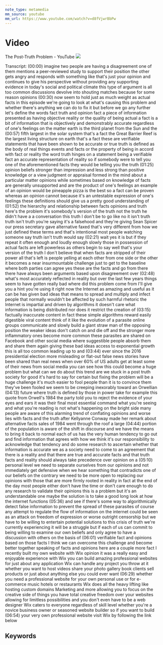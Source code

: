 ```yaml
---
note_type: metamedia
mm_source: youtube
mm_url: https://www.youtube.com/watch?v=d8fVjwrBbPw
---
```


# Video

The Post-Truth Problem - YouTube
![](https://www.youtube.com/watch?v=d8fVjwrBbPw)

Transcript:
(00:00)  imagine two people are having a disagreement one of them mentions a peer-reviewed study to support their position the other gets angry and responds with something like that's just your opinion and continues to give his perspective without providing any supporting evidence in today's social and political climate this type of argument is all too common discussions devolve into shouting matches because for some reason opinions
(00:30) now seem to hold just as much weight as actual facts in this episode we're going to look at what's causing this problem and whether there's anything we can do to fix it but before we go any further let's define the words fact truth and opinion fact a piece of information presented as having objective reality or the quality of being actual a fact is a bit of information that is objectively and demonstrably accurate regardless of one's feelings on the matter earth is the third planet from the Sun and the
(00:57) fifth largest in the solar system that's a fact the Great Barrier Reef is the largest living structure on earth that's a fact these are verifiable statements that have been shown to be accurate or true truth is defined as the body of real things events and facts or the property of being in accord with fact or reality the word truth hinges on a statement being a verifiable fact an accurate representation of reality so if somebody were to tell you one of the aforementioned facts they would be telling you the truth
(01:25) opinion beliefs stronger than impression and less strong than positive knowledge or a view judgment or appraisal formed in the mind about a particular matter opinions while sometimes based on knowledge of facts are generally unsupported and are the product of one's feelings an example of an opinion would be pineapple pizza is the best so a fact can be proven whereas an opinion cannot because it's an untestable expression of one's feelings these definitions should give us a pretty good understanding of
(01:52) the hierarchy and relationship between facts opinions and truth here's the problem it's somebody's version of the truth not the truth he didn't have a a conversation this truth I don't be to go like no it isn't truth truth isn't truth you're saying it's a falsehood and they're giving Sean Spicer our press secretary gave alternative faxed that's very different from how we just defined these terms and that's intentional most people watching someone say truth isn't truth would say
(02:21) wait yes it is but if they repeat it often enough and loudly enough slowly those in possession of actual facts are left powerless as others begin to say well that's your version of the truth I don't believe that when facts are stripped of their power all that's left is people yelling at each other from one side or the other it becomes a near insurmountable challenge just to get to the baseline where both parties can agree yes these are the facts and go from there there have always been arguments based upon disagreement over
(02:48) what's most accurately reflected in reality but over the last few years things seem to have gotten really bad where did this problem come from I'll give you a hint you're using it right now the Internet as amazing and useful as it can be has given bad ideas that means to spread and multiply and infect people that normally wouldn't be affected by such harmful rhetoric the Internet is impartial and driven by algorithms it doesn't care what information is being distributed nor does it restrict the creation of
(03:15) factually inaccurate content in fact these simple algorithms reward easily digestible viral content think of it like the evolution of a parasite online groups communicate and slowly build a giant straw man of the opposing position the weaker ideas don't catch on and die off and the stronger more inflammatory ones become more common these parasites are shared on Facebook and other social media where suggestible people absorb them and share them again giving these bad ideas access to exponential growth this is all too common leading up to and
(03:44) ever since the 2016 presidential election more misleading or flat-out false news stories have been shared than real news when over 60% of US adults get at least some of their news from social media you can see how this could become a huge problem but what can we do about this trend are we stuck in a post truth society for good it's hard to say for certain but fixing the problem will be a huge challenge it's much easier to fool people than it is to convince them they've been fooled we seem to be creeping inexorably toward an Orwellian
(04:13) future where truth is defined by those in power take for example this quote from Orwell's 1984 the party told you to reject the evidence of your eyes and ears it was their final most essential command what you're seeing and what you're reading is not what's happening on the bright side many people are aware of this alarming trend of conflating opinions and worse lies with facts and the truth after Kellyanne Conway made her remark about alternative facts sales of 1984 went through the roof a large
(04:44) portion of the population is aware of the shift in discourse and we have the means to bring it back to normal each of us has the very human tendency to go out and find information that agrees with how we think it's our responsibility to acknowledge that tendency and do some research to ascertain whether that information is accurate we as a society need to come to an agreement that there is a reality and that there are true and accurate facts and that truth facts and reality should always take precedence over opinion on a
(05:10) personal level we need to separate ourselves from our opinions and not immediately get defensive when we hear something that contradicts one of our beliefs on the contrary we need to be more open to replacing our opinions with those that are more firmly rooted in reality in fact at the end of the day most people either don't have the time or don't care enough to do any research to validate their opinions this is a problem but it's an understandable one maybe the solution is to take a good long look at how the internet functions
(05:36) and see if there's some way to algorithmically detect false information to prevent the spread of these parasites of course any attempt to regulate the flow of information on the internet could be seen as an attack on freedom of expression or worse outright censorship but we have to be willing to entertain potential solutions to this crisis of truth we're currently experiencing it will be a struggle but if each of us can commit to being willing to examine our own beliefs and only agree to have a discussion with others on the basis of
(06:01) verifiable fact and opinions based on those facts I think we can overcome this challenge and become better together speaking of facts and opinions here are a couple more fact I recently built my own website with Wix opinion it was a really easy and enjoyable experience with Wix you can build amazing professional websites for just about any application Wix can handle any project you throw at it whether you want to host videos share your photo gallery book clients sell products or just about anything else you could ever want
(06:29) whether you need a professional website for your own personal use or for e-commerce music hotels or restaurants Wix does all the heavy lifting like hosting custom domains Marketing and more allowing you to focus on the creative side of things you have total creative freedom over your websites allowing for limitless possibilities and you don't even have to be a web designer Wix caters to everyone regardless of skill level whether you're a novice business owner or seasoned website builder so if you want to build
(06:54) your very own professional website visit Wix by following the link below

## Keywords